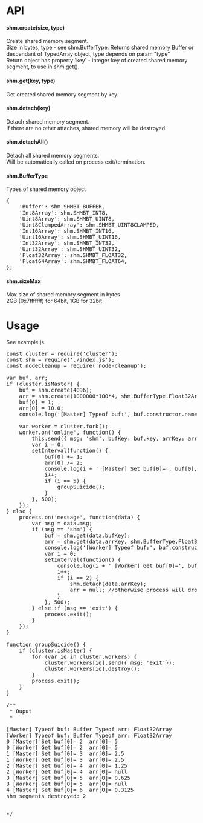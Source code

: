 # API

<h4>shm.create(size, type)</h4>
Create shared memory segment.<br>
Size in bytes, type - see shm.BufferType.
Returns shared memory Buffer or descendant of TypedArray object, type depends on param "type"<br>
Return object has property 'key' - integer key of created shared memory segment, to use in shm.get().

<h4>shm.get(key, type)</h4>
Get created shared memory segment by key.

<h4>shm.detach(key)</h4>
Detach shared memory segment.<br>
If there are no other attaches, shared memory will be destroyed.

<h4>shm.detachAll()</h4>
Detach all shared memory segments.<br>
Will be automatically called on process exit/termination.

<h4>shm.BufferType</h4>
Types of shared memory object<br>
<pre>
{
	'Buffer': shm.SHMBT_BUFFER,
	'Int8Array': shm.SHMBT_INT8,
	'Uint8Array': shm.SHMBT_UINT8,
	'Uint8ClampedArray': shm.SHMBT_UINT8CLAMPED,
	'Int16Array': shm.SHMBT_INT16,
	'Uint16Array': shm.SHMBT_UINT16,
	'Int32Array': shm.SHMBT_INT32,
	'Uint32Array': shm.SHMBT_UINT32,
	'Float32Array': shm.SHMBT_FLOAT32, 
	'Float64Array': shm.SHMBT_FLOAT64,
};
</pre>

<h4>shm.sizeMax</h4>
Max size of shared memory segment in bytes<br>
2GB (0x7fffffff) for 64bit, 1GB for 32bit

# Usage
See example.js

<pre>
const cluster = require('cluster');
const shm = require('./index.js');
const nodeCleanup = require('node-cleanup');

var buf, arr;
if (cluster.isMaster) {
	buf = shm.create(4096);
	arr = shm.create(1000000*100*4, shm.BufferType.Float32Array);
	buf[0] = 1;
	arr[0] = 10.0;
	console.log('[Master] Typeof buf:', buf.constructor.name, 'Typeof arr:', arr.constructor.name);
	
	var worker = cluster.fork();
	worker.on('online', function() {
		this.send({ msg: 'shm', bufKey: buf.key, arrKey: arr.key });
		var i = 0;
		setInterval(function() {
			buf[0] += 1;
			arr[0] /= 2;
			console.log(i + ' [Master] Set buf[0]=', buf[0], ' arr[0]=', arr ? arr[0] : null);
			i++;
			if (i == 5) {
				groupSuicide();
			}
		}, 500);
	});	
} else {
	process.on('message', function(data) {
		var msg = data.msg;
		if (msg == 'shm') {
			buf = shm.get(data.bufKey);
			arr = shm.get(data.arrKey, shm.BufferType.Float32Array);
			console.log('[Worker] Typeof buf:', buf.constructor.name, 'Typeof arr:', arr.constructor.name);
			var i = 0;
			setInterval(function() {
				console.log(i + ' [Worker] Get buf[0]=', buf[0], ' arr[0]=', arr ? arr[0] : null);
				i++;
				if (i == 2) {
					shm.detach(data.arrKey);
					arr = null; //otherwise process will drop
				}
			}, 500);
		} else if (msg == 'exit') {
			process.exit();
		}
	});
}

function groupSuicide() {
	if (cluster.isMaster) {
		for (var id in cluster.workers) {
		    cluster.workers[id].send({ msg: 'exit'});
		    cluster.workers[id].destroy();
		}
		process.exit();
	}
}

/**
 * Ouput
 *

[Master] Typeof buf: Buffer Typeof arr: Float32Array
[Worker] Typeof buf: Buffer Typeof arr: Float32Array
0 [Master] Set buf[0]= 2  arr[0]= 5
0 [Worker] Get buf[0]= 2  arr[0]= 5
1 [Master] Set buf[0]= 3  arr[0]= 2.5
1 [Worker] Get buf[0]= 3  arr[0]= 2.5
2 [Master] Set buf[0]= 4  arr[0]= 1.25
2 [Worker] Get buf[0]= 4  arr[0]= null
3 [Master] Set buf[0]= 5  arr[0]= 0.625
3 [Worker] Get buf[0]= 5  arr[0]= null
4 [Master] Set buf[0]= 6  arr[0]= 0.3125
shm segments destroyed: 2


*/
</pre>

